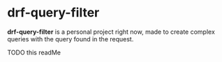 # drf-query-filter
**drf-query-filter** is a personal project right now, made to create complex queries with the query found in the 
request.

TODO this readMe

